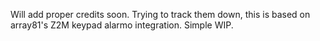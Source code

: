 Will add proper credits soon. Trying to track them down, this is based on array81's Z2M keypad alarmo integration. Simple WIP.
